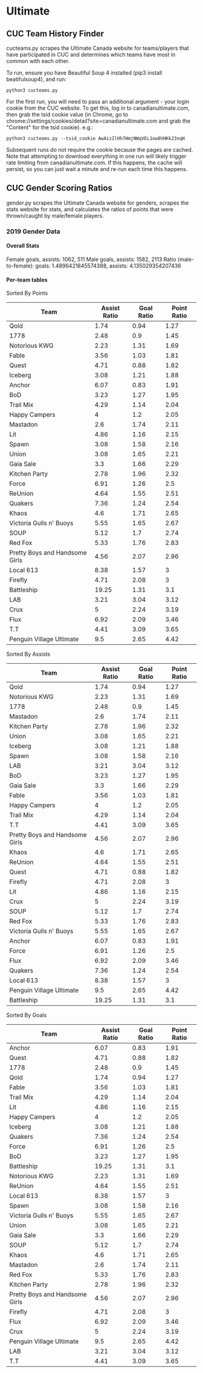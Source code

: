 # Ultimate

## CUC Team History Finder
cucteams.py scrapes the Ultimate Canada website for teams/players that have participated in CUC and determines which teams have most in common with each other.

To run, ensure you have Beautiful Soup 4 installed (pip3 install beatifulsoup4), and run:

`python3 cucteams.py`

For the first run, you will need to pass an additional argument - your login cookie from the CUC website. To get this, log in to canadianultimate.com, then grab the tsid cookie value (in Chrome, go to chrome://settings/cookies/detail?site=canadianultimate.com and grab the "Content" for the tsid cookie). e.g.:

`python3 cucteams.py --tsid_cookie AwAizIlHh7HmjNWqVEL1ow0VHKk23nqH`

Subsequent runs do not require the cookie because the pages are cached. Note that attempting to download everything in one run will likely trigger rate limiting from canadianultimate.com. If this happens, the cache will persist, so you can just wait a minute and re-run each time this happens.

## CUC Gender Scoring Ratios
gender.py scrapes the Ultimate Canada website for genders, scrapes the stats website for stats, and calculates the ratios of points that were thrown/caught by male/female players.

### 2019 Gender Data
#### Overall Stats
Female goals, assists: 1062, 511
Male goals, assists:   1582, 2113
Ratio (male-to-female): goals: 1.4896421845574388, assists: 4.135029354207436

#### Per-team tables

Sorted By Points

| Team                           |   Assist Ratio |   Goal Ratio |   Point Ratio |
|--------------------------------|----------------|--------------|---------------|
| Qold                           |           1.74 |         0.94 |          1.27 |
| 1778                           |           2.48 |         0.9  |          1.45 |
| Notorious KWG                  |           2.23 |         1.31 |          1.69 |
| Fable                          |           3.56 |         1.03 |          1.81 |
| Quest                          |           4.71 |         0.88 |          1.82 |
| Iceberg                        |           3.08 |         1.21 |          1.88 |
| Anchor                         |           6.07 |         0.83 |          1.91 |
| BoD                            |           3.23 |         1.27 |          1.95 |
| Trail Mix                      |           4.29 |         1.14 |          2.04 |
| Happy Campers                  |           4    |         1.2  |          2.05 |
| Mastadon                       |           2.6  |         1.74 |          2.11 |
| Lit                            |           4.86 |         1.16 |          2.15 |
| Spawn                          |           3.08 |         1.58 |          2.16 |
| Union                          |           3.08 |         1.65 |          2.21 |
| Gaia Sale                      |           3.3  |         1.66 |          2.29 |
| Kitchen Party                  |           2.78 |         1.96 |          2.32 |
| Force                          |           6.91 |         1.26 |          2.5  |
| ReUnion                        |           4.64 |         1.55 |          2.51 |
| Quakers                        |           7.36 |         1.24 |          2.54 |
| Khaos                          |           4.6  |         1.71 |          2.65 |
| Victoria Gulls n' Buoys        |           5.55 |         1.65 |          2.67 |
| SOUP                           |           5.12 |         1.7  |          2.74 |
| Red Fox                        |           5.33 |         1.76 |          2.83 |
| Pretty Boys and Handsome Girls |           4.56 |         2.07 |          2.96 |
| Local 613                      |           8.38 |         1.57 |          3    |
| Firefly                        |           4.71 |         2.08 |          3    |
| Battleship                     |          19.25 |         1.31 |          3.1  |
| LAB                            |           3.21 |         3.04 |          3.12 |
| Crux                           |           5    |         2.24 |          3.19 |
| Flux                           |           6.92 |         2.09 |          3.46 |
| T.T                            |           4.41 |         3.09 |          3.65 |
| Penguin Village Ultimate       |           9.5  |         2.65 |          4.42 |

Sorted By Assists

| Team                           |   Assist Ratio |   Goal Ratio |   Point Ratio |
|--------------------------------|----------------|--------------|---------------|
| Qold                           |           1.74 |         0.94 |          1.27 |
| Notorious KWG                  |           2.23 |         1.31 |          1.69 |
| 1778                           |           2.48 |         0.9  |          1.45 |
| Mastadon                       |           2.6  |         1.74 |          2.11 |
| Kitchen Party                  |           2.78 |         1.96 |          2.32 |
| Union                          |           3.08 |         1.65 |          2.21 |
| Iceberg                        |           3.08 |         1.21 |          1.88 |
| Spawn                          |           3.08 |         1.58 |          2.16 |
| LAB                            |           3.21 |         3.04 |          3.12 |
| BoD                            |           3.23 |         1.27 |          1.95 |
| Gaia Sale                      |           3.3  |         1.66 |          2.29 |
| Fable                          |           3.56 |         1.03 |          1.81 |
| Happy Campers                  |           4    |         1.2  |          2.05 |
| Trail Mix                      |           4.29 |         1.14 |          2.04 |
| T.T                            |           4.41 |         3.09 |          3.65 |
| Pretty Boys and Handsome Girls |           4.56 |         2.07 |          2.96 |
| Khaos                          |           4.6  |         1.71 |          2.65 |
| ReUnion                        |           4.64 |         1.55 |          2.51 |
| Quest                          |           4.71 |         0.88 |          1.82 |
| Firefly                        |           4.71 |         2.08 |          3    |
| Lit                            |           4.86 |         1.16 |          2.15 |
| Crux                           |           5    |         2.24 |          3.19 |
| SOUP                           |           5.12 |         1.7  |          2.74 |
| Red Fox                        |           5.33 |         1.76 |          2.83 |
| Victoria Gulls n' Buoys        |           5.55 |         1.65 |          2.67 |
| Anchor                         |           6.07 |         0.83 |          1.91 |
| Force                          |           6.91 |         1.26 |          2.5  |
| Flux                           |           6.92 |         2.09 |          3.46 |
| Quakers                        |           7.36 |         1.24 |          2.54 |
| Local 613                      |           8.38 |         1.57 |          3    |
| Penguin Village Ultimate       |           9.5  |         2.65 |          4.42 |
| Battleship                     |          19.25 |         1.31 |          3.1  |

Sorted By Goals

| Team                           |   Assist Ratio |   Goal Ratio |   Point Ratio |
|--------------------------------|----------------|--------------|---------------|
| Anchor                         |           6.07 |         0.83 |          1.91 |
| Quest                          |           4.71 |         0.88 |          1.82 |
| 1778                           |           2.48 |         0.9  |          1.45 |
| Qold                           |           1.74 |         0.94 |          1.27 |
| Fable                          |           3.56 |         1.03 |          1.81 |
| Trail Mix                      |           4.29 |         1.14 |          2.04 |
| Lit                            |           4.86 |         1.16 |          2.15 |
| Happy Campers                  |           4    |         1.2  |          2.05 |
| Iceberg                        |           3.08 |         1.21 |          1.88 |
| Quakers                        |           7.36 |         1.24 |          2.54 |
| Force                          |           6.91 |         1.26 |          2.5  |
| BoD                            |           3.23 |         1.27 |          1.95 |
| Battleship                     |          19.25 |         1.31 |          3.1  |
| Notorious KWG                  |           2.23 |         1.31 |          1.69 |
| ReUnion                        |           4.64 |         1.55 |          2.51 |
| Local 613                      |           8.38 |         1.57 |          3    |
| Spawn                          |           3.08 |         1.58 |          2.16 |
| Victoria Gulls n' Buoys        |           5.55 |         1.65 |          2.67 |
| Union                          |           3.08 |         1.65 |          2.21 |
| Gaia Sale                      |           3.3  |         1.66 |          2.29 |
| SOUP                           |           5.12 |         1.7  |          2.74 |
| Khaos                          |           4.6  |         1.71 |          2.65 |
| Mastadon                       |           2.6  |         1.74 |          2.11 |
| Red Fox                        |           5.33 |         1.76 |          2.83 |
| Kitchen Party                  |           2.78 |         1.96 |          2.32 |
| Pretty Boys and Handsome Girls |           4.56 |         2.07 |          2.96 |
| Firefly                        |           4.71 |         2.08 |          3    |
| Flux                           |           6.92 |         2.09 |          3.46 |
| Crux                           |           5    |         2.24 |          3.19 |
| Penguin Village Ultimate       |           9.5  |         2.65 |          4.42 |
| LAB                            |           3.21 |         3.04 |          3.12 |
| T.T                            |           4.41 |         3.09 |          3.65 |
